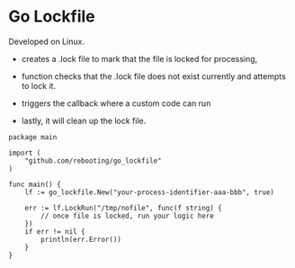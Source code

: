 # Go Lockfile

Developed on Linux.

- creates a <filename>.lock file to mark that the file is locked for processing,

- function checks that the .lock file does not exist currently and attempts to lock it.

- triggers the callback where a custom code can run

- lastly, it will clean up the lock file.


```
package main

import (
	"github.com/rebooting/go_lockfile"
)

func main() {
	lf := go_lockfile.New("your-process-identifier-aaa-bbb", true)

	err := lf.LockRun("/tmp/nofile", func(f string) {
        // once file is locked, run your logic here
	})
	if err != nil {
		println(err.Error())
	}
}
```

